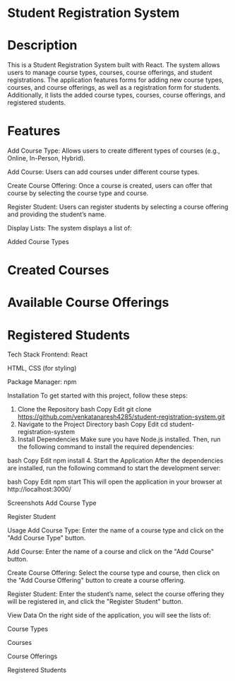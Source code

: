 # Student Registration System
# Description
This is a Student Registration System built with React. The system allows users to manage course types, courses, course offerings, and student registrations. The application features forms for adding new course types, courses, and course offerings, as well as a registration form for students. Additionally, it lists the added course types, courses, course offerings, and registered students.

# Features
Add Course Type: Allows users to create different types of courses (e.g., Online, In-Person, Hybrid).

Add Course: Users can add courses under different course types.

Create Course Offering: Once a course is created, users can offer that course by selecting the course type and course.

Register Student: Users can register students by selecting a course offering and providing the student’s name.

Display Lists: The system displays a list of:

Added Course Types

# Created Courses

# Available Course Offerings

# Registered Students

Tech Stack
Frontend:
React

HTML, CSS (for styling)

Package Manager: npm

Installation
To get started with this project, follow these steps:

1. Clone the Repository
bash
Copy
Edit
git clone https://github.com/venkatanaresh4285/student-registration-system.git
2. Navigate to the Project Directory
bash
Copy
Edit
cd student-registration-system
3. Install Dependencies
Make sure you have Node.js installed. Then, run the following command to install the required dependencies:

bash
Copy
Edit
npm install
4. Start the Application
After the dependencies are installed, run the following command to start the development server:

bash
Copy
Edit
npm start
This will open the application in your browser at http://localhost:3000/

Screenshots
Add Course Type

Register Student

Usage
Add Course Type: Enter the name of a course type and click on the "Add Course Type" button.

Add Course: Enter the name of a course and click on the "Add Course" button.

Create Course Offering: Select the course type and course, then click on the "Add Course Offering" button to create a course offering.

Register Student: Enter the student’s name, select the course offering they will be registered in, and click the "Register Student" button.

View Data
On the right side of the application, you will see the lists of:

Course Types

Courses

Course Offerings

Registered Students
